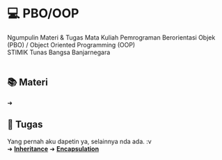 # 💻 PBO/OOP
Ngumpulin Materi &amp; Tugas Mata Kuliah Pemrograman Berorientasi Objek (PBO) / Object Oriented Programming (OOP)
<br>
STIMIK Tunas Bangsa Banjarnegara
<br><br>

## 📚 Materi <br>
➜



## 📝 Tugas
Yang pernah aku dapetin ya, selainnya nda ada. :v <br>
➜ <a href="https://github.com/prazzdev/matkul-pbo-stb/tree/main/Tugas/OOP%20-%20Bu%20Heni/Inheritance"><b>Inheritance</b></a>
➜ <a href="https://github.com/prazzdev/matkul-pbo-stb/tree/main/Tugas/OOP%20-%20Bu%20Heni/Encapsulation"><b>Encapsulation</b></a>
